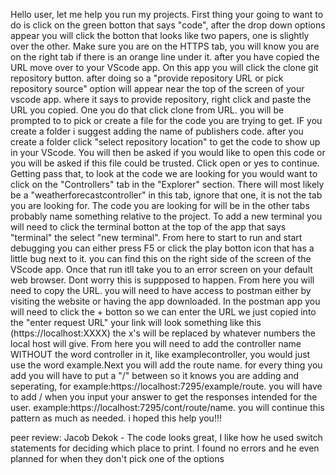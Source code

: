 Hello user, let me help you run my projects. First thing your going to want to do is click on the green botton that says "code", after the drop down options appear you will click the botton that looks like two papers, one is slightly over the other. Make sure you are on the HTTPS tab, you will know you are on the right tab if there is an orange line under it. after you have copied the URL move over to your VScode app. On this app you will click the clone git repository button. after doing so a "provide repository URL or pick repository source" option will appear near the top of the screen of your vscode app. where it says to provide repository, right click and paste the URL you copied. One you do that click clone from URL. you will be prompted to to pick or create a file for the code you are trying to get. IF you create a folder i suggest adding the name of publishers code. after you create a folder click "select repository location" to get the code to show up in your VScode. You will then be asked if you would like to open this code or you will be asked if this file could be trusted. Click open or yes to continue. Getting pass that, to look at the code we are looking for you would want to click on the "Controllers" tab in the "Explorer" section. There will most likely be a "weatherforecastcontroller" in this tab, ignore that one, it is not the tab you are looking for. The code you are looking for will be in the other tabs probably name something relative to the project. To add a new terminal you will need to click the terminal botton at the top of the app that says "terminal" the select "new terminal". From here to start to run and start debugging you can either press F5 or click the play botton icon that has a little bug next to it. you can find this on the right side of the screen of the VScode app. Once that run itll take you to an error screen on your default web browser. Dont worry this is suppposed to happen. From here you will need to copy the URL. you will need to have access to postman either by visiting the website or having the app downloaded. In the postman app you will need to click the + botton so we can enter the URL we just copied into the "enter request URL" your link will look something like this (https://localhost:XXXX) the x's will be replaced by whatever numbers the local host will give. From here you will need to add the controller name WITHOUT the word controller in it, like examplecontroller, you would just use the word example.Next you will add the route name. for every thing you add you will have to put a "/" between so it knows you are adding and seperating, for example:https://localhost:7295/example/route. you will have to add / when you input your answer to get the responses intended for the user. example:https://localhost:7295/cont/route/name. you will continue this pattern as much as needed. i hoped this help you!!!



peer review: Jacob Dekok - The code looks great, I like how he used switch statements for deciding which place to print. I found no errors and he even planned for when they don't pick one of the options
